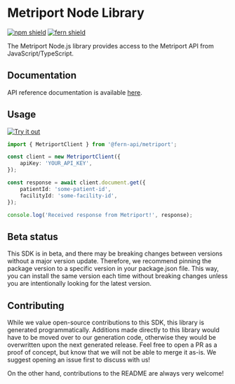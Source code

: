 # Metriport Node Library

[![npm shield](https://img.shields.io/npm/v/@fern-api/metriport)](https://www.npmjs.com/package/@fern-api/metriport)
[![fern shield](https://img.shields.io/badge/%F0%9F%8C%BF-SDK%20generated%20by%20Fern-brightgreen)](https://github.com/fern-api/fern)

The Metriport Node.js library provides access to the Metriport API from JavaScript/TypeScript.

## Documentation

API reference documentation is available [here](https://docs.metriport.com/home/welcome).

## Usage

[![Try it out](https://developer.stackblitz.com/img/open_in_stackblitz.svg)](https://stackblitz.com/edit/metriport-ts-sdk?file=app.ts&view=editor)

```typescript
import { MetriportClient } from '@fern-api/metriport';

const client = new MetriportClient({
    apiKey: 'YOUR_API_KEY',
});

const response = await client.document.get({
    patientId: 'some-patient-id',
    facilityId: 'some-facility-id',
});

console.log('Received response from Metriport!', response);
```

## Beta status

This SDK is in beta, and there may be breaking changes between versions without a major version update. Therefore, we recommend pinning the package version to a specific version in your package.json file. This way, you can install the same version each time without breaking changes unless you are intentionally looking for the latest version.

## Contributing

While we value open-source contributions to this SDK, this library is generated programmatically. Additions made directly to this library would have to be moved over to our generation code, otherwise they would be overwritten upon the next generated release. Feel free to open a PR as a proof of concept, but know that we will not be able to merge it as-is. We suggest opening an issue first to discuss with us!

On the other hand, contributions to the README are always very welcome!
